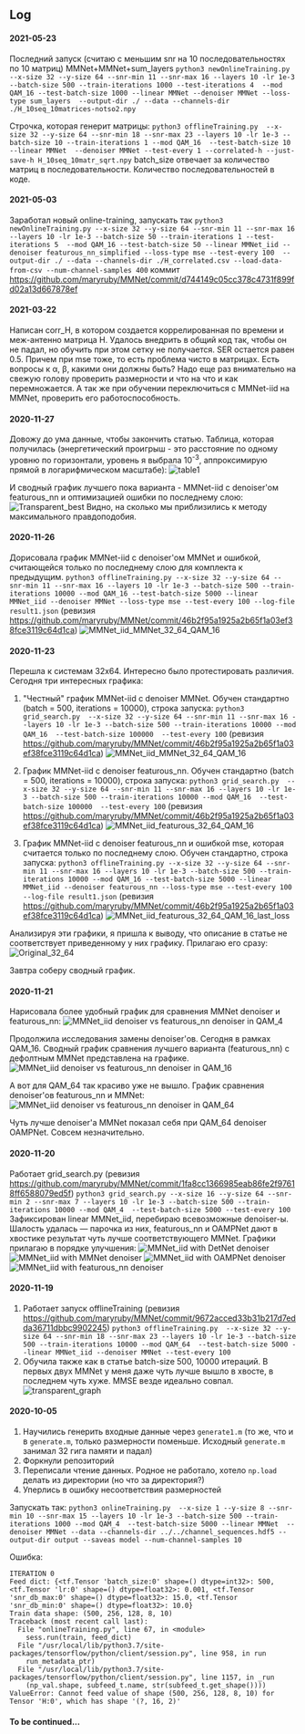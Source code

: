 ## Log

#### 2021-05-23
Последний запуск (считаю с меньшим snr на 10 последовательностях по 10 матриц) MMNet+MMNet+sum_layers
`python3 newOnlineTraining.py --x-size 32 --y-size 64 --snr-min 11 --snr-max 16 --layers 10 -lr 1e-3 --batch-size 500 --train-iterations 1000 --test-iterations 4  --mod QAM_16 --test-batch-size 1000 --linear MMNet --denoiser MMNet --loss-type sum_layers  --output-dir ./ --data --channels-dir ./H_10seq_10matrices-notso2.npy`

Строчка, которая генерит матрицы: 
`python3 offlineTraining.py  --x-size 32 --y-size 64 --snr-min 18 --snr-max 23 --layers 10 -lr 1e-3 --batch-size 10 --train-iterations 1 --mod QAM_16  --test-batch-size 10 --linear MMNet  --denoiser MMNet --test-every 1 --correlated-h --just-save-h H_10seq_10matr_sqrt.npy`
batch_size отвечает за количество матриц в последовательности. Количество последовательностей в коде.


#### 2021-05-03
Заработал новый online-training, запускать так 
`python3 newOnlineTraining.py --x-size 32 --y-size 64 --snr-min 11 --snr-max 16 --layers 10 -lr 1e-3 --batch-size 50 --train-iterations 1 --test-iterations 5  --mod QAM_16 --test-batch-size 50 --linear MMNet_iid --denoiser featurous_nn_simplified --loss-type mse --test-every 100  --output-dir ./ --data --channels-dir ./H_correlated.csv --load-data-from-csv --num-channel-samples 400`
коммит https://github.com/maryruby/MMNet/commit/d744149c05cc378c4731f899fd02a13d667878ef

#### 2021-03-22

Написан corr_H, в котором создается коррелированная по времени и меж-антенно матрица H. Удалось внедрить в общий код так, чтобы он не падал, но обучить при этом сетку не получается. SER остается равен 0.5. Причем при mse тоже, то есть проблема чисто в матрицах.
Есть вопросы к α, β, какими они должны быть? Надо еще раз внимательно на свежую голову проверить размерности и что на что и как перемножается. А так же при обучении переключиться с ΜΜΝet-iid на MMNet, проверить его работоспособность.


#### 2020-11-27
Довожу до ума данные, чтобы закончить статью.
Таблица, которая получилась (энергетический проигрыш - это расстояние по одному уровню по горизонтали, уровень я выбрала 10<sup>-3</sup>, аппроксимирую прямой в логарифмическом масштабе):
![table1](graphs/table1.png) 

И сводный график лучшего пока варианта - MMNet-iid c denoiser'ом featurous_nn и оптимизацией ошибки по последнему слою:
![Transparent_best](graphs/Transparent_MMNet_featurous_nn_32_64_QAM16.png) 
Видно, на сколько мы приблизились к методу максимального правдоподобия.


#### 2020-11-26
Дорисовала график MMNet-iid c denoiser'ом MMNet и ошибкой, считающейся только по последнему слою для комплекта к предыдущим.
`python3 offlineTraining.py --x-size 32 --y-size 64 --snr-min 11 --snr-max 16 --layers 10 -lr 1e-3 --batch-size 500 --train-iterations 10000 --mod QAM_16 --test-batch-size 5000 --linear MMNet_iid --denoiser MMNet --loss-type mse --test-every 100 --log-file result1.json`
(ревизия https://github.com/maryruby/MMNet/commit/46b2f95a1925a2b65f1a03ef38fce3119c64d1ca) 
![MMNet_iid_MMNet_32_64_QAM_16](graphs/graph_32_64_QAM_16_MMNet_iid_MMNet_last-loss.png) 

#### 2020-11-23
Перешла к системам 32х64. Интересно было протестировать различия. 
Сегодня три интересных графика:
1. "Честный" график MMNet-iid c denoiser MMNet. Обучен стандартно (batch = 500, iterations = 10000), строка запуска:
`python3 grid_search.py  --x-size 32 --y-size 64 --snr-min 11 --snr-max 16 --layers 10 -lr 1e-3 --batch-size 500 --train-iterations 10000 --mod QAM_16  --test-batch-size 100000  --test-every 100` 
(ревизия https://github.com/maryruby/MMNet/commit/46b2f95a1925a2b65f1a03ef38fce3119c64d1ca) 
![MMNet_iid_MMNet_32_64_QAM_16](graphs/graph_32_64_QAM_16_MMNet_iid_MMNet.png) 

2. График MMNet-iid c denoiser featurous_nn. Обучен стандартно (batch = 500, iterations = 10000), строка запуска:
`python3 grid_search.py  --x-size 32 --y-size 64 --snr-min 11 --snr-max 16 --layers 10 -lr 1e-3 --batch-size 500 --train-iterations 10000 --mod QAM_16  --test-batch-size 100000  --test-every 100` 
(ревизия https://github.com/maryruby/MMNet/commit/46b2f95a1925a2b65f1a03ef38fce3119c64d1ca)
![MMNet_iid_featurous_32_64_QAM_16](graphs/graph_32_64_QAM_16_MMNet_iid_featurous_nn.png) 

3. График MMNet-iid c denoiser featurous_nn и ошибкой mse, которая считается только по последнему слою. Обучен стандартно, строка запуска:
`python3 offlineTraining.py --x-size 32 --y-size 64 --snr-min 11 --snr-max 16 --layers 10 -lr 1e-3 --batch-size 500 --train-iterations 10000 --mod QAM_16 --test-batch-size 5000 --linear MMNet_iid --denoiser featurous_nn --loss-type mse --test-every 100 --log-file result1.json`
(ревизия https://github.com/maryruby/MMNet/commit/46b2f95a1925a2b65f1a03ef38fce3119c64d1ca)
![MMNet_iid_featurous_32_64_QAM_16_last_loss](graphs/graph_32_64_QAM_16_MMNet_iid_featurous_nn_last_loss.png)


Анализируя эти графики, я пришла к выводу, что описание в статье не соответствует приведенному у них графику.
Прилагаю его сразу:
![Original_32_64](graphs/Original_32_64.png)

Завтра соберу сводный график.

#### 2020-11-21
Нарисовала более удобный график для сравнения MMNet denoiser и featurous_nn:
![MMNet_iid denoiser vs featurous_nn denoiser in QAM_4](graphs/graph_16_64_QAM_4_MMNet_denoiser_vs_featurous_denoiser.jpg) 
 
Продолжила исследования замены denoiser'ов. Сегодня в рамках QAM_16. Сводный график сравнения лучшего варианта (featurous_nn) c дефолтным MMNet представлена на графике.
![MMNet_iid denoiser vs featurous_nn denoiser in QAM_16](graphs/graph_16_64_QAM_16_MMNet_iid_featurous_nn_vs_MMNet_MMNet_denoiser.jpg) 

А вот для QAM_64 так красиво уже не вышло. График сравнения denoiser'ов featurous_nn и MMNet:
![MMNet_iid denoiser vs featurous_nn denoiser in QAM_64](graphs/graph_16_64_QAM_64_denoiser_MMNet_vs_denoiser_featurous_nn.jpg) 

Чуть лучше denoiser'а MMNet показал себя при QAM_64 denoiser OAMPNet. Совсем незначительно.

#### 2020-11-20
Работает grid_search.py (ревизия https://github.com/maryruby/MMNet/commit/1fa8cc1366985eab86fe2f97618ff6588079ed5f)
`python3 grid_search.py --x-size 16 --y-size 64 --snr-min 2 --snr-max 7 --layers 10 -lr 1e-3 --batch-size 500 --train-iterations 10000 --mod QAM_4  --test-batch-size 5000 --test-every 100`
Зафиксирован linear MMNet_iid, перебираю всевозможные denoiser-ы. Шалость удалась — парочка из них, featurous_nn и OAMPNet дают в хвостике результат чуть лучше соответствующего MMNet.
Графики прилагаю в порядке улучшения:
![MMNet_iid with DetNet denoiser](graphs/graph_16_64_QAM_4_MMNet_iid_DetNet.png) 
![MMNet_iid with MMNet denoiser](graphs/graph_16_64_QAM_4_MMNet_iid_MMNet.png)
![MMNet_iid with OAMPNet denoiser](graphs/graph_16_64_QAM_4_MMNet_iid_OAMPNet.png)
![MMNet_iid with featurous_nn denoiser](graphs/graph_16_64_QAM_4_MMNet_iid_featurous_nn.png)

#### 2020-11-19
1. Работает запуск offlineTraining (ревизия https://github.com/maryruby/MMNet/commit/9672acced33b31b217d7edda36711dbbc9902245)
`python3 offlineTraining.py  --x-size 32 --y-size 64 --snr-min 18 --snr-max 23 --layers 10 -lr 1e-3 --batch-size 500 --train-iterations 10000 --mod QAM_64  --test-batch-size 5000 --linear MMNet_iid --denoiser MMNet --test-every 100` 
2. Обучила также как в статье batch-size 500, 10000 итераций. В первых двух MMNet у меня даже чуть лучше вышло в хвосте, в последнем чуть хуже. MMSE везде идеально совпал.
![transparent_graph](graphs/2020-11-19_16-64-transparent.jpg)

#### 2020-10-05
1. Научились генерить входные данные через `generate1.m` (то же, что и в `generate.m`, только размерности поменьше. Исходный `generate.m` занимал 32 гига памяти и падал)
2. Форкнули репозиторий
3. Переписали чтение данных. Родное не работало, хотело `np.load` делать из директории (но что за директория?)
4. Уперлись в ошибку несоответствия размерностей

Запускать так:
`python3 onlineTraining.py  --x-size 1 --y-size 8 --snr-min 10 --snr-max 15 --layers 10 -lr 1e-3 --batch-size 500 --train-iterations 1000 --mod QAM_4  --test-batch-size 5000 --linear MMNet  --denoiser MMNet --data --channels-dir ../../channel_sequences.hdf5 --output-dir output --saveas model --num-channel-samples 10`

Ошибка:
```
ITERATION 0
Feed dict: {<tf.Tensor 'batch_size:0' shape=() dtype=int32>: 500, <tf.Tensor 'lr:0' shape=() dtype=float32>: 0.001, <tf.Tensor 'snr_db_max:0' shape=() dtype=float32>: 15.0, <tf.Tensor 'snr_db_min:0' shape=() dtype=float32>: 10.0}
Train data shape: (500, 256, 128, 8, 10)
Traceback (most recent call last):
  File "onlineTraining.py", line 67, in <module>
    sess.run(train, feed_dict)
  File "/usr/local/lib/python3.7/site-packages/tensorflow/python/client/session.py", line 958, in run
    run_metadata_ptr)
  File "/usr/local/lib/python3.7/site-packages/tensorflow/python/client/session.py", line 1157, in _run
    (np_val.shape, subfeed_t.name, str(subfeed_t.get_shape())))
ValueError: Cannot feed value of shape (500, 256, 128, 8, 10) for Tensor 'H:0', which has shape '(?, 16, 2)'

```

#### To be continued...